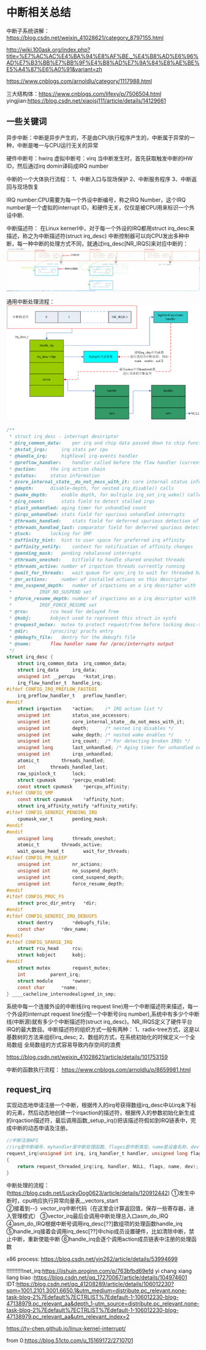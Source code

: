 # 中断相关总结
中断子系统讲解：
https://blog.csdn.net/weixin_41028621/category_8797155.html

http://wiki.100ask.org/index.php?title=%E7%AC%AC%E4%BA%94%E8%AF%BE._%E4%B8%AD%E6%96%AD%E7%B3%BB%E7%BB%9F%E4%B8%AD%E7%9A%84%E8%AE%BE%E5%A4%87%E6%A0%91&variant=zh

https://www.cnblogs.com/arnoldlu/category/1117988.html

三大结构体：https://www.cnblogs.com/lifexy/p/7506504.html
yingjian:https://blog.csdn.net/xiaojsj111/article/details/14129661

## 一些关键词
异步中断：中断是异步产生的，不是由CPU执行程序产生的，中断属于异常的一种，中断是唯一与CPU运行无关的异常

硬件中断号：hwirq
虚拟中断号：virq
当中断发生时，首先获取触发中断的HW ID，然后通过irq domin译码成IRQ number



中断的一个大体执行流程：
1、中断入口与现场保护
2、中断服务程序
3、中断返回与现场恢复

IRQ number:CPU需要为每一个外设中断编号，称之IRQ Number，这个IRQ number是一个虚拟的interrupt ID，和硬件无关，仅仅是被CPU用来标识一个外设中断.

中断描述符：
在Linux kernerl中，对于每一个外设的IRQ都用struct irq_desc来描述，称之为中断描述符(struct irq_desc)
中断控制器可以向CPU发出多种中断，每一种中断的处理方式不同，就通过irq_desc[NR_IRQS]来对应中断的：
![](../img/irq_desc%5BNR_IRQS%5D.png)


通用中断处理流程：
![](../img/interrpt_process.png)
```c
/**
 * struct irq_desc - interrupt descriptor
 * @irq_common_data:	per irq and chip data passed down to chip functions
 * @kstat_irqs:		irq stats per cpu
 * @handle_irq:		highlevel irq-events handler
 * @preflow_handler:	handler called before the flow handler (currently used by sparc)
 * @action:		the irq action chain
 * @status:		status information
 * @core_internal_state__do_not_mess_with_it: core internal status information
 * @depth:		disable-depth, for nested irq_disable() calls
 * @wake_depth:		enable depth, for multiple irq_set_irq_wake() callers
 * @irq_count:		stats field to detect stalled irqs
 * @last_unhandled:	aging timer for unhandled count
 * @irqs_unhandled:	stats field for spurious unhandled interrupts
 * @threads_handled:	stats field for deferred spurious detection of threaded handlers
 * @threads_handled_last: comparator field for deferred spurious detection of theraded handlers
 * @lock:		locking for SMP
 * @affinity_hint:	hint to user space for preferred irq affinity
 * @affinity_notify:	context for notification of affinity changes
 * @pending_mask:	pending rebalanced interrupts
 * @threads_oneshot:	bitfield to handle shared oneshot threads
 * @threads_active:	number of irqaction threads currently running
 * @wait_for_threads:	wait queue for sync_irq to wait for threaded handlers
 * @nr_actions:		number of installed actions on this descriptor
 * @no_suspend_depth:	number of irqactions on a irq descriptor with
 *			IRQF_NO_SUSPEND set
 * @force_resume_depth:	number of irqactions on a irq descriptor with
 *			IRQF_FORCE_RESUME set
 * @rcu:		rcu head for delayed free
 * @kobj:		kobject used to represent this struct in sysfs
 * @request_mutex:	mutex to protect request/free before locking desc->lock
 * @dir:		/proc/irq/ procfs entry
 * @debugfs_file:	dentry for the debugfs file
 * @name:		flow handler name for /proc/interrupts output
 */
struct irq_desc {
	struct irq_common_data	irq_common_data;
	struct irq_data		irq_data;
	unsigned int __percpu	*kstat_irqs;
	irq_flow_handler_t	handle_irq;
#ifdef CONFIG_IRQ_PREFLOW_FASTEOI
	irq_preflow_handler_t	preflow_handler;
#endif
	struct irqaction	*action;	/* IRQ action list */
	unsigned int		status_use_accessors;
	unsigned int		core_internal_state__do_not_mess_with_it;
	unsigned int		depth;		/* nested irq disables */
	unsigned int		wake_depth;	/* nested wake enables */
	unsigned int		irq_count;	/* For detecting broken IRQs */
	unsigned long		last_unhandled;	/* Aging timer for unhandled count */
	unsigned int		irqs_unhandled;
	atomic_t		threads_handled;
	int			threads_handled_last;
	raw_spinlock_t		lock;
	struct cpumask		*percpu_enabled;
	const struct cpumask	*percpu_affinity;
#ifdef CONFIG_SMP
	const struct cpumask	*affinity_hint;
	struct irq_affinity_notify *affinity_notify;
#ifdef CONFIG_GENERIC_PENDING_IRQ
	cpumask_var_t		pending_mask;
#endif
#endif
	unsigned long		threads_oneshot;
	atomic_t		threads_active;
	wait_queue_head_t       wait_for_threads;
#ifdef CONFIG_PM_SLEEP
	unsigned int		nr_actions;
	unsigned int		no_suspend_depth;
	unsigned int		cond_suspend_depth;
	unsigned int		force_resume_depth;
#endif
#ifdef CONFIG_PROC_FS
	struct proc_dir_entry	*dir;
#endif
#ifdef CONFIG_GENERIC_IRQ_DEBUGFS
	struct dentry		*debugfs_file;
	const char		*dev_name;
#endif
#ifdef CONFIG_SPARSE_IRQ
	struct rcu_head		rcu;
	struct kobject		kobj;
#endif
	struct mutex		request_mutex;
	int			parent_irq;
	struct module		*owner;
	const char		*name;
} ____cacheline_internodealigned_in_smp;
```
系统中每一个连接外设的中断线(irq request line)用一个中断描述符来描述，每一个外设的interrupt request line分配一个中断号(irq number),系统中有多少个中断线(中断源)就有多少个中断描述符(struct irq_desc)。NR_IRQS定义了硬件平台IRQ的最大数目。中断描述符的组织方式一般有两种：
1、radix-tree方式，这是以基数树的方法来组织irq_desc;
2、数组的方式，在系统初始化的时候定义一个全局数组
全局数组的方式容易导致内存空间的浪费

https://blog.csdn.net/weixin_41028621/article/details/101753159

中断的函数执行流程：
https://www.cnblogs.com/arnoldlu/p/8659981.html

## request_irq
实现动态地申请注册一个中断，根据传入的irq号获得数组irq_desc中以irq未下标的元素，然后动态地创建一个irqaction的描述符，根据传入的参数初始化新生成的irqaction描述符，最后调用函数_setup_irq()把该描述符假如到IRQ链表中，完成中断的动态申请及注册。
```c
//中断注册API
//irq是中断编号、myhandler是中断处理函数、flages是中断类型，name是设备名称、dev指设备
request_irq(unsigned int irq, irq_handler_t handler, unsigned long flags,const char *name, void *dev)
{
	return request_threaded_irq(irq, handler, NULL, flags, name, dev);
}
```

 中断处理的流程：(https://blog.csdn.net/LuckyDog0623/article/details/120912442)
①发生中断时，cpu响应执行异常向量表__vectors_start  
②接着到--》vector_irq中断代码（在这里会计算返回值，保存一些寄存器，进入管理模式）
③vector_irq最后会调用中断处理总入口asm_do_IRQ
④asm_do_IRQ根据中断号调用irq_desc[??]数组项的处理函数handle_irq
⑤handle_irq接着会调用irq_desc[??]中chip成员设置硬件，比如清除中断，禁止中断，重新使能中断
⑥handle_irq会逐个调用action成员链表中注册的处理函数

x86 process:
https://blog.csdn.net/yin262/article/details/53994699



!!!!!!!!!!!net_irq:https://jishuin.proginn.com/p/763bfbd69efd
yi chang xiang liang biao :https://blog.csdn.net/qq_17270067/article/details/104974601
IDT:https://blog.csdn.net/qq_41208289/article/details/106012230?spm=1001.2101.3001.6650.1&utm_medium=distribute.pc_relevant.none-task-blog-2%7Edefault%7ECTRLIST%7Edefault-1-106012230-blog-47138979.pc_relevant_aa&depth_1-utm_source=distribute.pc_relevant.none-task-blog-2%7Edefault%7ECTRLIST%7Edefault-1-106012230-blog-47138979.pc_relevant_aa&utm_relevant_index=2

https://ty-chen.github.io/linux-kernel-interrupt/



from 0:https://blog.51cto.com/u_15169172/2710701
